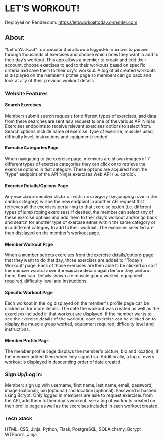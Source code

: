 # LET'S WORKOUT!

Deployed on Render.com: https://letsworkouttoday.onrender.com

## About

"Let's Workout" is a website that allows a logged-in member to peruse through thousands of exercises and choose which ones they want to add to their day's workout.  This app allows a member to create and edit their account, choose exercises to add to their workouts based on specific criteria and save them to their day's workout. A log of all created workouts is displayed on the member's profile page so members can go back and look at any of their previous workout details. 

### Website Features
#### Search Exercises
Members submit search requests for different types of exercises, and data from these searches are sent as a request to one of the various API Ninjas Exercises endpoints to receive relevant exercises options to select from. Search options include name of exercise, type of exercise, muscles used, difficulty level, instructions and equipment needed.

#### Exercise Categories Page
When navigating to the exercise page, members are shown images of 7 different types of exercise categories they can click on to retrieve the exercise options in that category. These options are acquired from the "type" endpoint of the API Ninjas exercises Web API (i.e. cardio). 

#### Exercise Details/Options Page
Any exercise a member clicks on within a category (i.e. jumping rope in the cardio category) will be the new endpoint in another API request that retrieves all the exercises pertaining to that exercise option (i.e. different types of jump roping exercises). If desired, the member can select any of these exercise options and add them to their day's workout and/or go back and search for another type of exercise either within the same category or in a different category to add to their workout. The exercises selected are then displayed on the member's workout page.

#### Member Workout Page
When a member selects exercises from the exercise details/options page that they want to do that day, those exercises are added to "Today's Workout" page. Each of those exercises are then able to be clicked on so if the member wants to see the exercise details again before they perform them, they can. Details shown are muscle group worked, equipment required, difficulty level and instructions.

#### Specific Workout Page
Each workout in the log displayed on the member's profile page can be clicked on for more details. The date the workout was created as well as the exercises included in that workout are displayed. If the member wants to see the exercise details of the workout, each exercise can be clicked on to display the muscle group worked, equipment required, difficulty level and instructions. 

#### Member Profile Page
The member profile page displays the member's picture, bio and location, if the member added them when they signed up. Additionally, a log of every workout is displayed in descending order of date created. 

### Sign Up/Log in:
Members sign up with username, first name, last name, email, password, image (optional), bio (optional) and location (optional). Password is hashed using Bcrypt. Only logged in members are able to request exercises from the API, add them to their day's workout, see a log of workouts created on their profile page as well as the exercises included in each workout created.

### Tech Stack

HTML, CSS, Jinja, Python, Flask, PostgreSQL, SQLAlchemy, Bcrypt, WTForms, Jinja
